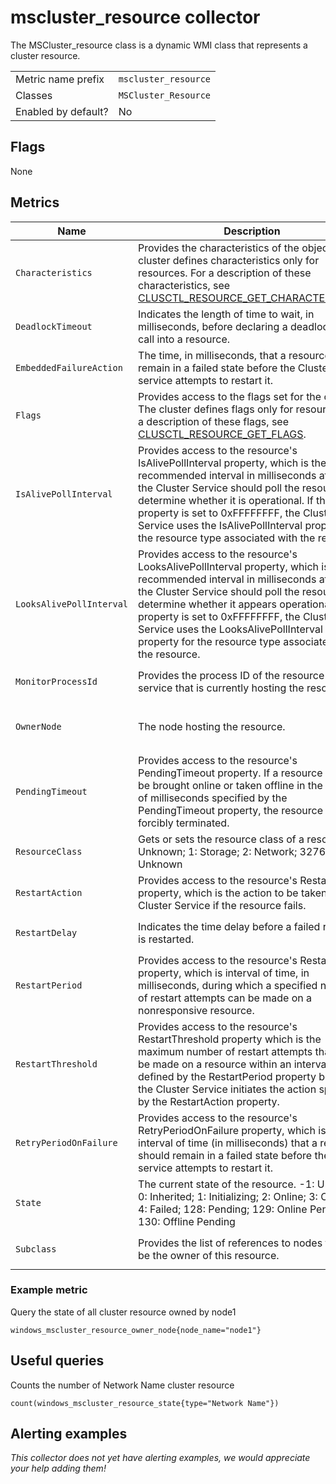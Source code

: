 # mscluster_resource collector

The MSCluster_resource class is a dynamic WMI class that represents a cluster resource.

|||
-|-
Metric name prefix  | `mscluster_resource`
Classes             | `MSCluster_Resource`
Enabled by default? | No

## Flags

None

## Metrics

Name | Description | Type | Labels
-----|-------------|------|-------
`Characteristics` | Provides the characteristics of the object. The cluster defines characteristics only for resources. For a description of these characteristics, see [CLUSCTL_RESOURCE_GET_CHARACTERISTICS](https://docs.microsoft.com/en-us/previous-versions/windows/desktop/mscs/clusctl-resource-get-characteristics). | gauge | `type`, `owner_group`, `name`
`DeadlockTimeout` | Indicates the length of time to wait, in milliseconds, before declaring a deadlock in any call into a resource. | gauge | `type`, `owner_group`, `name`
`EmbeddedFailureAction` | The time, in milliseconds, that a resource should remain in a failed state before the Cluster service attempts to restart it. | gauge | `type`, `owner_group`, `name`
`Flags` | Provides access to the flags set for the object. The cluster defines flags only for resources. For a description of these flags, see [CLUSCTL_RESOURCE_GET_FLAGS](https://docs.microsoft.com/en-us/previous-versions/windows/desktop/mscs/clusctl-resource-get-flags). | gauge | `type`, `owner_group`, `name`
`IsAlivePollInterval` | Provides access to the resource's IsAlivePollInterval property, which is the recommended interval in milliseconds at which the Cluster Service should poll the resource to determine whether it is operational. If the property is set to 0xFFFFFFFF, the Cluster Service uses the IsAlivePollInterval property for the resource type associated with the resource. | gauge | `type`, `owner_group`, `name`
`LooksAlivePollInterval` | Provides access to the resource's LooksAlivePollInterval property, which is the recommended interval in milliseconds at which the Cluster Service should poll the resource to determine whether it appears operational. If the property is set to 0xFFFFFFFF, the Cluster Service uses the LooksAlivePollInterval property for the resource type associated with the resource. | gauge | `type`, `owner_group`, `name`
`MonitorProcessId` | Provides the process ID of the resource host service that is currently hosting the resource. | gauge | `type`, `owner_group`, `name`
`OwnerNode` | The node hosting the resource. | gauge | `type`, `owner_group`, `node_name`, `name`
`PendingTimeout` | Provides access to the resource's PendingTimeout property. If a resource cannot be brought online or taken offline in the number of milliseconds specified by the PendingTimeout property, the resource is forcibly terminated. | gauge | `type`, `owner_group`, `name`
`ResourceClass` | Gets or sets the resource class of a resource. 0: Unknown; 1: Storage; 2: Network; 32768: Unknown | gauge | `type`, `owner_group`, `name`
`RestartAction` | Provides access to the resource's RestartAction property, which is the action to be taken by the Cluster Service if the resource fails. | gauge | `type`, `owner_group`, `name`
`RestartDelay` | Indicates the time delay before a failed resource is restarted. | gauge | `type`, `owner_group`, `name`
`RestartPeriod` | Provides access to the resource's RestartPeriod property, which is interval of time, in milliseconds, during which a specified number of restart attempts can be made on a nonresponsive resource. | gauge | `type`, `owner_group`, `name`
`RestartThreshold` | Provides access to the resource's RestartThreshold property which is the maximum number of restart attempts that can be made on a resource within an interval defined by the RestartPeriod property before the Cluster Service initiates the action specified by the RestartAction property. | gauge | `type`, `owner_group`, `name`
`RetryPeriodOnFailure` | Provides access to the resource's RetryPeriodOnFailure property, which is the interval of time (in milliseconds) that a resource should remain in a failed state before the Cluster service attempts to restart it. | gauge | `type`, `owner_group`, `name`
`State` | The current state of the resource. -1: Unknown; 0: Inherited; 1: Initializing; 2: Online; 3: Offline; 4: Failed; 128: Pending; 129: Online Pending; 130: Offline Pending | gauge | `type`, `owner_group`, `name`
`Subclass` | Provides the list of references to nodes that can be the owner of this resource. | gauge | `type`, `owner_group`, `name`

### Example metric
Query the state of all cluster resource owned by node1
```
windows_mscluster_resource_owner_node{node_name="node1"}
```

## Useful queries
Counts the number of Network Name cluster resource
```
count(windows_mscluster_resource_state{type="Network Name"})
```

## Alerting examples
_This collector does not yet have alerting examples, we would appreciate your help adding them!_
